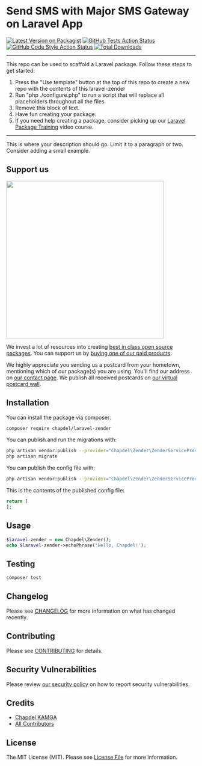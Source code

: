 # Send SMS with Major SMS Gateway on Laravel App

[![Latest Version on Packagist](https://img.shields.io/packagist/v/chapdel/laravel-zender.svg?style=flat-square)](https://packagist.org/packages/chapdel/laravel-zender)
[![GitHub Tests Action Status](https://img.shields.io/github/workflow/status/chapdel/laravel-zender/run-tests?label=tests)](https://github.com/chapdel/laravel-zender/actions?query=workflow%3Arun-tests+branch%3Amain)
[![GitHub Code Style Action Status](https://img.shields.io/github/workflow/status/chapdel/laravel-zender/Check%20&%20fix%20styling?label=code%20style)](https://github.com/chapdel/laravel-zender/actions?query=workflow%3A"Check+%26+fix+styling"+branch%3Amain)
[![Total Downloads](https://img.shields.io/packagist/dt/chapdel/laravel-zender.svg?style=flat-square)](https://packagist.org/packages/chapdel/laravel-zender)

---
This repo can be used to scaffold a Laravel package. Follow these steps to get started:

1. Press the "Use template" button at the top of this repo to create a new repo with the contents of this laravel-zender
2. Run "php ./configure.php" to run a script that will replace all placeholders throughout all the files
3. Remove this block of text.
4. Have fun creating your package.
5. If you need help creating a package, consider picking up our <a href="https://laravelpackage.training">Laravel Package Training</a> video course.
---

This is where your description should go. Limit it to a paragraph or two. Consider adding a small example.

## Support us

[<img src="https://github-ads.s3.eu-central-1.amazonaws.com/laravel-zender.jpg?t=1" width="419px" />](https://spatie.be/github-ad-click/laravel-zender)

We invest a lot of resources into creating [best in class open source packages](https://spatie.be/open-source). You can support us by [buying one of our paid products](https://spatie.be/open-source/support-us).

We highly appreciate you sending us a postcard from your hometown, mentioning which of our package(s) you are using. You'll find our address on [our contact page](https://spatie.be/about-us). We publish all received postcards on [our virtual postcard wall](https://spatie.be/open-source/postcards).

## Installation

You can install the package via composer:

```bash
composer require chapdel/laravel-zender
```

You can publish and run the migrations with:

```bash
php artisan vendor:publish --provider="Chapdel\Zender\ZenderServiceProvider" --tag="laravel-zender-migrations"
php artisan migrate
```

You can publish the config file with:
```bash
php artisan vendor:publish --provider="Chapdel\Zender\ZenderServiceProvider" --tag="laravel-zender-config"
```

This is the contents of the published config file:

```php
return [
];
```

## Usage

```php
$laravel-zender = new Chapdel\Zender();
echo $laravel-zender->echoPhrase('Hello, Chapdel!');
```

## Testing

```bash
composer test
```

## Changelog

Please see [CHANGELOG](CHANGELOG.md) for more information on what has changed recently.

## Contributing

Please see [CONTRIBUTING](.github/CONTRIBUTING.md) for details.

## Security Vulnerabilities

Please review [our security policy](../../security/policy) on how to report security vulnerabilities.

## Credits

- [Chapdel KAMGA](https://github.com/chapdel)
- [All Contributors](../../contributors)

## License

The MIT License (MIT). Please see [License File](LICENSE.md) for more information.
